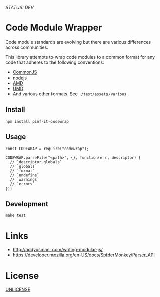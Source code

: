 *STATUS: DEV*

Code Module Wrapper
===================

Code module standards are evolving but there are various differences across communities.

This library attempts to wrap code modules to a common format for
any code that adheres to the following conventions:

  * [CommonJS](http://wiki.commonjs.org/wiki/Modules/1.1)
  * [nodejs](http://nodejs.org/api/modules.html)
  * [AMD](https://github.com/amdjs/amdjs-api/wiki/AMD)
  * [UMD](https://github.com/umdjs/umd)
  * And various other formats. See `./test/assets/various`.


Install
-------

    npm install pinf-it-codewrap


Usage
-----

    const CODEWRAP = require("codewrap");
  
    CODEWRAP.parseFile("<path>", {}, function(err, descriptor) {
      // `descriptor.globals`
      // `globals`
      // `format`
      // `undefine`
      // `warnings`
      // `errors`
    });


Development
-----------

    make test


Links
=====

  * http://addyosmani.com/writing-modular-js/
  * https://developer.mozilla.org/en-US/docs/SpiderMonkey/Parser_API


License
=======

[UNLICENSE](http://unlicense.org/)
